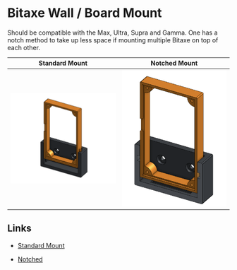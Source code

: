 # Bitaxe Wall / Board Mount

Should be compatible with the Max, Ultra, Supra and Gamma.  One has a notch method to take up less space if mounting multiple Bitaxe on top of each other.


| Standard Mount | Notched Mount |
|----------------|---------------|
| <img src="./image.png" width="300"/> |<img src="./notch.png" width="300"/> |

## Links

- [Standard Mount](https://cad.onshape.com/documents/63ed29b19452ae4753b80ebe/w/d2d8c6810b37f1e736c3aa7d/e/0d09dc1eb66c11e7c595b881?renderMode=0&uiState=678581ab81a73468bfb9cf7b)

- [Notched](https://cad.onshape.com/documents/2668aa6e691b414b6fdc49e4/w/c91b9f2708e85eb6e1a58f0b/e/f828397945b3b1c2ae7722fa?renderMode=0&uiState=67858011936d6a0a7e311ca4)
